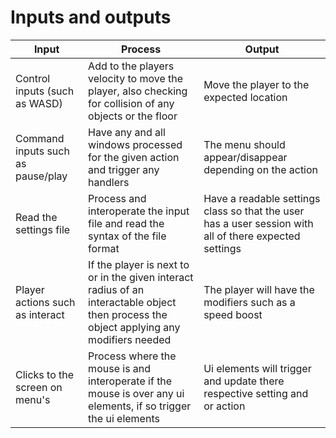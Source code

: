 # Inputs and outputs

| Input                             | Process                                                                                                                                  | Output                                                                                                 |
|-----------------------------------|------------------------------------------------------------------------------------------------------------------------------------------|--------------------------------------------------------------------------------------------------------|
| Control inputs (such as WASD)     | Add to the players velocity to move the player, also checking for collision of any objects or the floor                                  | Move the player to the expected location                                                               |
| Command inputs such as pause/play | Have any and all windows processed for the given action and trigger any handlers                                                         | The menu should appear/disappear depending on the action                                               |
| Read the settings file            | Process and interoperate the input file and read the syntax of the file format                                                           | Have a readable settings class so that the user has a user session with all of there expected settings |
| Player actions such as interact   | If the player is next to or in the given interact radius of an interactable object then process the object applying any modifiers needed | The player will have the modifiers such as a speed boost                                               |
| Clicks to the screen on menu's    | Process where the mouse is and interoperate if the mouse is over any ui elements, if so trigger the ui elements                          | Ui elements will trigger and update there respective setting and or action                             |

